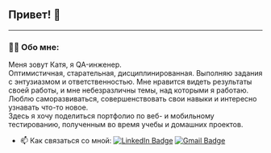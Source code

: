 ## Привет! 👋

---  

### 👨‍💻 Обо мне:  
Меня зовут Катя, я QA-инженер.  
Оптимистичная, старательная, дисциплинированная. Выполняю задания с энтузиазмом и ответственностью. Мне нравится видеть результаты своей работы, и мне небезразличны темы, над которыми я работаю. Люблю саморазвиваться, совершенствовать свои навыки и интересно узнавать что-то новое.  
Здесь я хочу поделиться портфолио по веб- и мобильному тестированию, полученным во время учебы и домашних проектов.  


- 📫 Как связаться со мной: [![LinkedIn Badge](https://img.shields.io/badge/-blue?style=flat&logo=LinkedIn&logoColor=white)](https://www.linkedin.com/in/katsiaryna-strakovich-77012320a/) [![Gmail Badge](https://img.shields.io/badge/-Gmail-red?style=flat&logo=Gmail&logoColor=white)](mailto:strakovic77@gmail.com)
